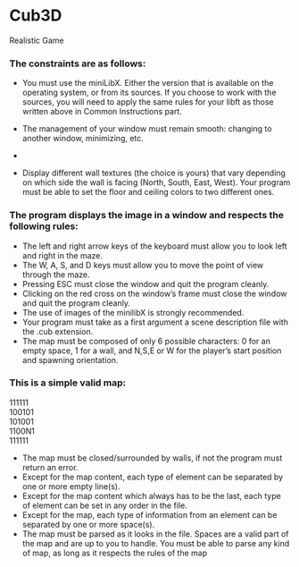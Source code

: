 # Cub3D
Realistic Game 
### The constraints are as follows:
- You must use the miniLibX. Either the version that is available on the operating
system, or from its sources. If you choose to work with the sources, you will
need to apply the same rules for your libft as those written above in Common
Instructions part.

- The management of your window must remain smooth: changing to another window, minimizing, etc.
- 
- Display different wall textures (the choice is yours) that vary depending on which
side the wall is facing (North, South, East, West).
Your program must be able to set the floor and ceiling colors to two different ones.  
### The program displays the image in a window and respects the following rules:
* The left and right arrow keys of the keyboard must allow you to look left and
right in the maze.
* The W, A, S, and D keys must allow you to move the point of view through
the maze.
* Pressing ESC must close the window and quit the program cleanly.
* Clicking on the red cross on the window’s frame must close the window and
quit the program cleanly.
* The use of images of the minilibX is strongly recommended.
* Your program must take as a first argument a scene description file with the .cub
extension.
* The map must be composed of only 6 possible characters: 0 for an empty space,
1 for a wall, and N,S,E or W for the player’s start position and spawning
orientation.  
### This is a simple valid map: 
111111   
100101   
101001   
1100N1    
111111   
* The map must be closed/surrounded by walls, if not the program must return
an error.
* Except for the map content, each type of element can be separated by one or
more empty line(s).
* Except for the map content which always has to be the last, each type of
element can be set in any order in the file.
* Except for the map, each type of information from an element can be separated
by one or more space(s).
* The map must be parsed as it looks in the file. Spaces are a valid part of the
map and are up to you to handle. You must be able to parse any kind of map,
as long as it respects the rules of the map

